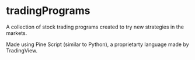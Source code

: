 # tradingPrograms
A collection of stock trading programs created to try new strategies in the markets.

Made using Pine Script (similar to Python), a proprietarty language made by TradingView.
